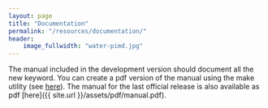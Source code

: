 ```yaml
---
layout: page
title: "Documentation"
permalink: "/resources/documentation/"
header:
    image_fullwidth: "water-pimd.jpg"
---
```


The
manual included in the development version should document all the new
keyword. You can create a pdf version of the manual using the make
utility (see
[here](https://github.com/epfl-cosmo/i-pi-dev/blob/master/doc/README)). The
manual for the last official release is also available as pdf
[here]({{ site.url }}/assets/pdf/manual.pdf). 
